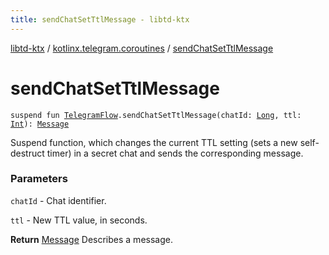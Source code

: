 ```yaml
---
title: sendChatSetTtlMessage - libtd-ktx
---
```


[libtd-ktx](../index.html) / [kotlinx.telegram.coroutines](index.html) / [sendChatSetTtlMessage](./send-chat-set-ttl-message.html)

# sendChatSetTtlMessage

`suspend fun `[`TelegramFlow`](../kotlinx.telegram.core/-telegram-flow/index.html)`.sendChatSetTtlMessage(chatId: `[`Long`](https://kotlinlang.org/api/latest/jvm/stdlib/kotlin/-long/index.html)`, ttl: `[`Int`](https://kotlinlang.org/api/latest/jvm/stdlib/kotlin/-int/index.html)`): `[`Message`](https://tdlibx.github.io/td/docs/org/drinkless/td/libcore/telegram/TdApi.Message.html)

Suspend function, which changes the current TTL setting (sets a new self-destruct timer) in a
secret chat and sends the corresponding message.

### Parameters

`chatId` - Chat identifier.

`ttl` - New TTL value, in seconds.

**Return**
[Message](https://tdlibx.github.io/td/docs/org/drinkless/td/libcore/telegram/TdApi.Message.html) Describes a message.

